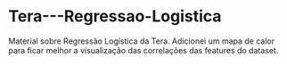 # Tera---Regressao-Logistica
Material sobre Regressão Logística da Tera. Adicionei um mapa de calor para ficar melhor a visualização das correlações das features do dataset.
